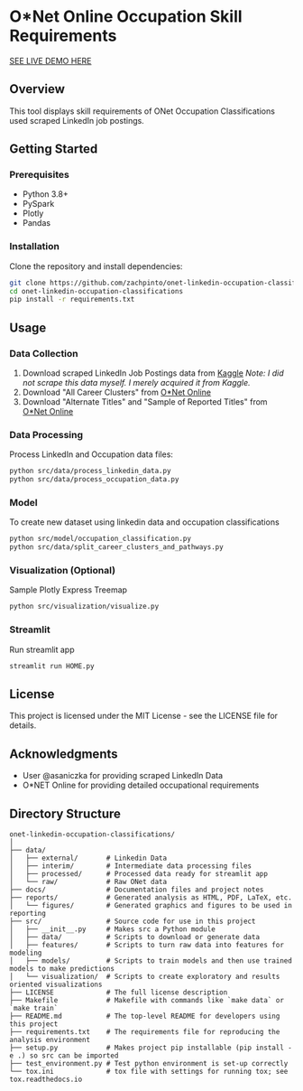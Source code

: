 # O*Net Online Occupation Skill Requirements 

[SEE LIVE DEMO HERE](https://job-skills.streamlit.app/)

## Overview
This tool displays skill requirements of ONet Occupation Classifications used scraped LinkedIn job postings.

## Getting Started
### Prerequisites
- Python 3.8+
- PySpark
- Plotly
- Pandas

### Installation
Clone the repository and install dependencies:

```bash
git clone https://github.com/zachpinto/onet-linkedin-occupation-classifications.git
cd onet-linkedin-occupation-classifications
pip install -r requirements.txt
```

## Usage

### Data Collection
1. Download scraped LinkedIn Job Postings data from [Kaggle](https://www.kaggle.com/datasets/asaniczka/1-3m-linkedin-jobs-and-skills-2024) *Note: I did not scrape this data myself. I merely acquired it from Kaggle.*
2. Download "All Career Clusters" from [O*Net Online](https://www.onetonline.org/find/career?c=0)
3. Download "Alternate Titles" and "Sample of Reported Titles" from [O*Net Online](https://www.onetcenter.org/database.html#occ)

### Data Processing
Process LinkedIn and Occupation data files:
```bash
python src/data/process_linkedin_data.py
python src/data/process_occupation_data.py
```

### Model
To create new dataset using linkedin data and occupation classifications
```bash
python src/model/occupation_classification.py
python src/data/split_career_clusters_and_pathways.py
```

### Visualization (Optional)
Sample Plotly Express Treemap
```bash
python src/visualization/visualize.py
```

### Streamlit
Run streamlit app
```bash
streamlit run HOME.py
```

###
## License
This project is licensed under the MIT License - see the LICENSE file for details.

## Acknowledgments
- User @asaniczka for providing scraped LinkedIn Data
- O*NET Online for providing detailed occupational requirements 

## Directory Structure

```plaintext
onet-linkedin-occupation-classifications/
│
├── data/
│   ├── external/       # Linkedin Data
│   ├── interim/        # Intermediate data processing files
│   ├── processed/      # Processed data ready for streamlit app
│   └── raw/            # Raw ONet data
├── docs/               # Documentation files and project notes
├── reports/            # Generated analysis as HTML, PDF, LaTeX, etc.
│   └── figures/        # Generated graphics and figures to be used in reporting
├── src/                # Source code for use in this project
│   ├── __init__.py     # Makes src a Python module
│   ├── data/           # Scripts to download or generate data
│   ├── features/       # Scripts to turn raw data into features for modeling
│   ├── models/         # Scripts to train models and then use trained models to make predictions
│   └── visualization/  # Scripts to create exploratory and results oriented visualizations
├── LICENSE             # The full license description
├── Makefile            # Makefile with commands like `make data` or `make train`
├── README.md           # The top-level README for developers using this project
├── requirements.txt    # The requirements file for reproducing the analysis environment
├── setup.py            # Makes project pip installable (pip install -e .) so src can be imported
├── test_environment.py # Test python environment is set-up correctly
└── tox.ini             # tox file with settings for running tox; see tox.readthedocs.io

